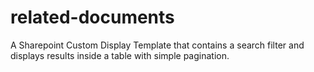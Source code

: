 # related-documents
A Sharepoint Custom Display Template that contains a search filter and displays results inside a table with simple pagination.
